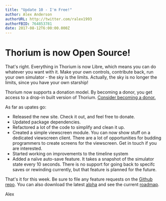 ```yaml
---
title: "Update 10 - I'm Free!"
author: Alex Anderson
authorURL: http://twitter.com/ralex1993
authorFBID: 764853781
date: 2017-08-12T6:00:00.000Z
---
```

# Thorium is now Open Source! 

That's right. Everything in Thorium is now Libre, which means you can do whatever you want with it. Make your own controls, contribute back, run your own simulator - the sky is the limits. Actually, the sky is no longer the limits, since you have your own starship!

Thorium now supports a donation model. By becoming a donor, you get access to a drop-in built version of Thorium. [Consider becoming a donor.](https://thoriumsim.com/download/)

As far as upates go:

- Released the new site. Check it out, and feel free to donate.
- Updated package dependencies.
- Refactored a lot of the code to simplify and clean it up.
- Created a simple viewscreen module. You can now show stuff on a dedicated viewscreen client. There are a lot of opportunities for budding programmers to create screens for the viewscreen. Get in touch if you are interested.
- Started working on improvements to the timeline system
- Added a naïve auto-save feature. It takes a snapshot of the simulator state every 10 seconds. There is no support for going back to specifc saves or rewinding currently, but that feature is planned for the future.

That's it for this week. Be sure to file any feature requests on the [Github repo](https://github.com/Thorium-Sim/thorium/issues). You can also download the latest [alpha](https://github.com/Thorium-Sim/thorium/releases) and see the current [roadmap](https://github.com/Thorium-Sim/thorium/projects/2).

Alex
